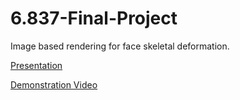 6.837-Final-Project
===================

Image based rendering for face skeletal deformation. 

[Presentation](https://docs.google.com/presentation/d/1fzbfHwcFyoDem-UGUlICIsD6juHFXBNlT-hs9vGXWcg/edit?usp=sharing)

[Demonstration Video](https://www.youtube.com/watch?v=Ho0CHBZd-sU)
